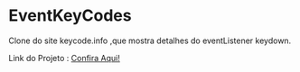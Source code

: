 <h1>EventKeyCodes</h1>
Clone do site keycode.info ,que mostra detalhes do eventListener keydown.


Link do Projeto :  <a href="eventkey.netlify.app">Confira Aqui!</a>

